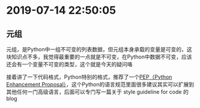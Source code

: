 # 2019-07-14 22:50:05



## 元组



元组，是Python中一组不可变的列表数据，但元组本身承载的变量是可变的，这块知识点不多，我觉得最重要的一点就是不可变，在Python中数据不可变，应该还会有一个变量不可变的类型，这个就是今天的疑问咯





接着讲了一下代码格式，Python特别的格式，推荐了一个[PEP（Python Enhancement Proposal）](https://www.python.org/dev/peps/pep-0008/)，这个Python的语言规范里面很多建议其实可以扩展到其他任何一门高级语言，后面可以专门写一篇关于 style guideline for code 的blog

